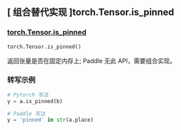 ## [ 组合替代实现 ]torch.Tensor.is_pinned

### [torch.Tensor.is_pinned](https://pytorch.org/docs/stable/generated/torch.Tensor.is_pinned.html?highlight=is_pinned#torch.Tensor.is_pinned)

```python
torch.Tensor.is_pinned()
```

返回张量是否在固定内存上; Paddle 无此 API，需要组合实现。

### 转写示例

```python
# Pytorch 写法
y = a.is_pinned(b)

# Paddle 写法
y = 'pinned' in str(a.place)
```
